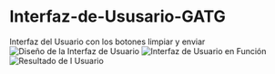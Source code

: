 # Interfaz-de-Ususario-GATG
Interfaz del Usuario con los botones limpiar y enviar
![Diseño de la Interfaz de Usuario](https://github.com/Alexandratamig1990/Interfaz-de-Ususario-GATG/assets/135934776/e24519b9-a247-484f-a924-bd966e5f55d0)
![Interfaz de Usuario en Función](https://github.com/Alexandratamig1990/Interfaz-de-Ususario-GATG/assets/135934776/f9913bb3-9eba-44fe-babe-8e485925dff1)
![Resultado de I Usuario](https://github.com/Alexandratamig1990/Interfaz-de-Ususario-GATG/assets/135934776/11e94c68-78e4-49f8-a5fe-b769ee228407)


